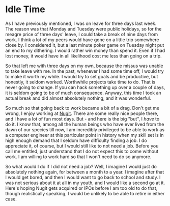 # Idle Time

As I have previously mentioned, I was on leave for three days last week. The reason was that Monday and Tuesday were public holidays, so for the meagre price of three days' leave, I could take a break of nine days from work. I think a lot of my peers would have gone on a little trip somewhere close by. I considered it, but a last minute poker game on Tuesday night put an end to my dithering. I would rather win money than spend it. Even if I had lost money, it would have in all likelihood cost me less than going on a trip.

So that left me with three days on my own, because the missus was unable to take leave with me. In the past, whenever I had some time off, I would try to make it worth my while. I would try to set goals and be productive, but honestly, it seldom worked. Worthwhile projects take time to do. That is never going to change. If you can hack something up over a couple of days, it is seldom going to be of much consequence. Anyway, this time I took an actual break and did almost absolutely nothing, and it was wonderful.

So much so that going back to work became a bit of a drag. Don't get me wrong, I enjoy working at [Nugit](http://nugit.co). There are some really nice people there, and I have a lot of fun most days. But - and here is the big "but", I _have_ to do it. I know that, among all the human beings who have ever lived from the dawn of our species till now, I am incredibly privileged to be able to work as a computer engineer at this particular point in history when my skill set is in high enough demand that I seldom have difficulty finding a job. I do appreciate it, of course, but I would still like to not need a job. Before you call me entitled, just understand that I do not expect this to come without work. I am willing to work hard so that I won't need to do so anymore.

So what would I do if I did not need a job? Well, I imagine I would just do absolutely nothing again, for between a month to a year. I imagine after that I would get bored, and then I would want to go back to school and study. I was not serious about it at all in my youth, and I would like a second go at it. Here's hoping Nugit gets acquired or IPOs before I am too old to do that, though realistically speaking, I would be unlikely to be able to retire in either case.
